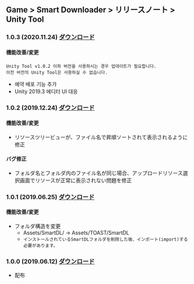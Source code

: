 ## Game > Smart Downloader > リリースノート > Unity Tool


### 1.0.3 (2020.11.24) [ダウンロード](https://static.toastoven.net/toastcloud/sdk_download/Smart%20Downloader/SUT/v1.0.3/SmartDownloaderUnityTool.zip)

#### 機能改善/変更
```
Unity Tool v1.0.2 이하 버전을 사용하시는 경우 업데이트가 필요합니다.
이전 버전의 Unity Tool은 사용하실 수 없습니다.
```

* 예약 배포 기능 추가
* Unity 2019.3 에디터 UI 대응


### 1.0.2 (2019.12.24) [ダウンロード](https://static.toastoven.net/toastcloud/sdk_download/Smart%20Downloader/SUT/v1.0.2/SmartDownloaderUnityTool.zip)

#### 機能改善/変更
* リソースツリービューが、ファイル名で昇順ソートされて表示されるように修正

#### バグ修正
* フォルダ名とフォルダ内のファイル名が同じ場合、アップロードリソース選択画面でリソースが正常に表示されない問題を修正


### 1.0.1 (2019.06.25) [ダウンロード](https://static.toastoven.net/toastcloud/sdk_download/Smart%20Downloader/SUT/v1.0.1/SmartDownloaderUnityTool.zip)

#### 機能改善/変更
* フォルダ構造を変更
    * Assets/SmartDL/ → Assets/TOAST/SmartDL
    * `インストールされているSmartDLフォルダを削除した後、インポート(import)する必要があります。`


### 1.0.0 (2019.06.12) [ダウンロード](https://static.toastoven.net/toastcloud/sdk_download/Smart%20Downloader/SUT/v1.0.0/SmartDownloaderUnityTool.zip)


* 配布


